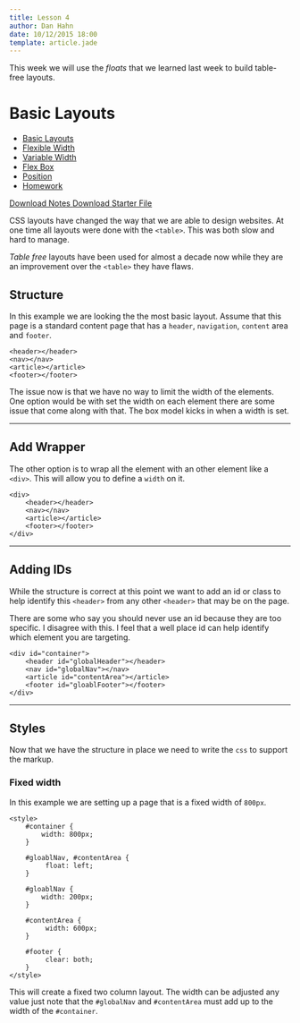 ```yaml
---
title: Lesson 4
author: Dan Hahn
date: 10/12/2015 18:00
template: article.jade
---
```


This week we will use the *floats* that we learned last week to build table-free layouts.

<span class="more"></span>

# Basic Layouts

* [Basic Layouts]()
* [Flexible Width](flexable.html)
* [Variable Width](varable.html)
* [Flex Box](flex.html)
* [Position](position.html)
* [Homework](homework.html)

[Download Notes  <i class="icon-download-alt icon-white"></i>](week4-notes.zip)
[Download Starter File  <i class="icon-download-alt icon-white"></i>](week4.zip)

CSS layouts have changed the way that we are able to design websites. At one time all layouts were done with the `<table>`. This was both slow and hard to manage.

*Table free* layouts have been used for almost a decade now while they are an improvement over the `<table>` they have flaws.

## Structure

In this example we are looking the the most basic layout. Assume that this page is a standard content page that has a `header`, `navigation`, `content` area and `footer`.

    <header></header>
    <nav></nav>
    <article></article>
    <footer></footer>

The issue now is that we have no way to limit the width of the elements. One option would be with set the width on each element there are some issue that come along with that. The box model kicks in when a width is set.

---

## Add Wrapper

The other option is to wrap all the element with an other element like a `<div>`. This will allow you to define a `width` on it.

    <div>
        <header></header>
        <nav></nav>
        <article></article>
        <footer></footer>
    </div>

---

## Adding IDs

While the structure is correct at this point we want to add an id or class to help identify this `<header>` from any other `<header>` that may be on the page.

There are some who say you should never use an id because they are too specific. I disagree with this. I feel that a well place id can help identify which element you are targeting.

    <div id="container">
        <header id="globalHeader"></header>
        <nav id="globalNav"></nav>
        <article id="contentArea"></article>
        <footer id="gloablFooter"></footer>
    </div>

---

## Styles

Now that we have the structure in place we need to write the `css` to support the markup.

### Fixed width

In this example we are setting up a page that is a fixed width of `800px`.

    <style>
        #container {
            width: 800px;
        }

        #gloablNav, #contentArea {
             float: left;
        }

        #gloablNav {
            width: 200px;
        }

        #contentArea {
             width: 600px;
        }

        #footer {
             clear: both;
        }
    </style>

This will create a fixed two column layout. The width can be adjusted any value just note that the `#globalNav` and `#contentArea` must add up to the width of the `#container`.
